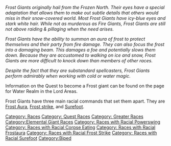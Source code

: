 *Frost Giants originally hail from the Frozen North. Their eyes have a
special adaptation that allows them to make out subtle details that
others would miss in their snow-covered world. Most Frost Giants have
icy-blue eyes and stark white hair. While not as murderous as Fire
Giants, Frost Giants are still not above raiding & pillaging when the
need arises.*

*Frost Giants have the ability to summon an aura of frost to protect
themselves and their party from fire damage. They can also focus the
frost into a damaging beam. This damages a foe and potentially slows
them down. Because they are accustomed to walking on ice and snow, Frost
Giants are more difficult to knock down than members of other races.*

*Despite the fact that they are substandard spellcasters, Frost Giants
perform admirably when working with cold or water magic.*

Information on the Quest to become a Frost giant can be found on the
page for Water Realm in the Lord Areas.

Frost Giants have three main racial commands that set them apart. They
are [Frost Aura](Racial_Frostaura.md "wikilink"), [Frost
strike](Racial_Frost_Strike.md "wikilink"), and
[Surefoot](Racial_Surefoot.md "wikilink").

[Category: Races](Category:_Races "wikilink") [Category: Quest
Races](Category:_Quest_Races "wikilink") [Category: Greater
Races](Category:_Greater_Races "wikilink") [Category:Elemental Giant
Races](Category:Elemental_Giant_Races "wikilink") [Category: Races with
Racial Powerswing](Category:_Races_with_Racial_Powerswing "wikilink")
[Category: Races with Racial Corpse
Eating](Category:_Races_with_Racial_Corpse_Eating "wikilink") [Category:
Races with Racial
Frostaura](Category:_Races_with_Racial_Frostaura "wikilink") [Category:
Races with Racial Frost
Strike](Category:_Races_with_Racial_Frost_Strike "wikilink") [Category:
Races with Racial
Surefoot](Category:_Races_with_Racial_Surefoot "wikilink")
[Category:Biped](Category:Biped "wikilink")
